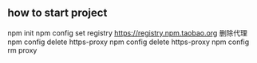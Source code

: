 ## how to start project
npm init
npm config set registry https://registry.npm.taobao.org
删除代理
npm config delete https-proxy
npm config delete https-proxy
npm config rm proxy
